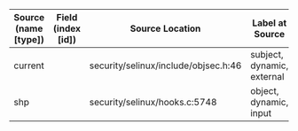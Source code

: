 | Source (name [type])  | Field (index [id]) | Source Location                       | Label at Source             |
|-----------------------|--------------------|---------------------------------------|-----------------------------|
| current               |                    | security/selinux/include/objsec.h:46  | subject, dynamic, external  |
| shp                   |                    | security/selinux/hooks.c:5748         | object, dynamic, input      |
